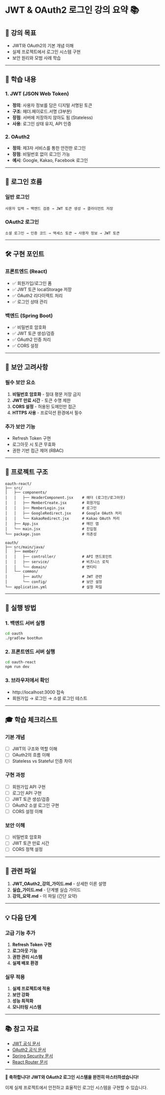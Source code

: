 # JWT & OAuth2 로그인 강의 요약 📚

## 🎯 강의 목표
- JWT와 OAuth2의 기본 개념 이해
- 실제 프로젝트에서 로그인 시스템 구현
- 보안 원리와 모범 사례 학습

---

## 📖 학습 내용

### 1. JWT (JSON Web Token)
- **정의**: 사용자 정보를 담은 디지털 서명된 토큰
- **구조**: 헤더.페이로드.서명 (3부분)
- **장점**: 서버에 저장하지 않아도 됨 (Stateless)
- **사용**: 로그인 상태 유지, API 인증

### 2. OAuth2
- **정의**: 제3자 서비스를 통한 안전한 로그인
- **장점**: 비밀번호 없이 로그인 가능
- **예시**: Google, Kakao, Facebook 로그인

---

## 🔄 로그인 흐름

### 일반 로그인
```
사용자 입력 → 백엔드 검증 → JWT 토큰 생성 → 클라이언트 저장
```

### OAuth2 로그인
```
소셜 로그인 → 인증 코드 → 액세스 토큰 → 사용자 정보 → JWT 토큰
```

---

## 🛠️ 구현 포인트

### 프론트엔드 (React)
- ✅ 회원가입/로그인 폼
- ✅ JWT 토큰 localStorage 저장
- ✅ OAuth2 리다이렉트 처리
- ✅ 로그인 상태 관리

### 백엔드 (Spring Boot)
- ✅ 비밀번호 암호화
- ✅ JWT 토큰 생성/검증
- ✅ OAuth2 인증 처리
- ✅ CORS 설정

---

## 🔐 보안 고려사항

### 필수 보안 요소
1. **비밀번호 암호화** - 절대 평문 저장 금지
2. **JWT 만료 시간** - 토큰 수명 제한
3. **CORS 설정** - 허용된 도메인만 접근
4. **HTTPS 사용** - 프로덕션 환경에서 필수

### 추가 보안 기능
- Refresh Token 구현
- 로그아웃 시 토큰 무효화
- 권한 기반 접근 제어 (RBAC)

---

## 📁 프로젝트 구조

```
oauth-react/
├── src/
│   ├── components/
│   │   ├── HeaderComponent.jsx    # 헤더 (로그인/로그아웃)
│   │   ├── MemberCreate.jsx       # 회원가입
│   │   ├── MemberLogin.jsx        # 로그인
│   │   ├── GoogleRedirect.jsx     # Google OAuth 처리
│   │   └── KakaoRedirect.jsx      # Kakao OAuth 처리
│   ├── App.jsx                    # 메인 앱
│   └── main.jsx                   # 진입점
└── package.json                   # 의존성

oauth/
├── src/main/java/
│   ├── member/
│   │   ├── controller/            # API 엔드포인트
│   │   ├── service/               # 비즈니스 로직
│   │   └── domain/                # 엔티티
│   └── common/
│       ├── auth/                  # JWT 관련
│       └── config/                # 보안 설정
└── application.yml                # 설정 파일
```

---

## 🚀 실행 방법

### 1. 백엔드 서버 실행
```bash
cd oauth
./gradlew bootRun
```

### 2. 프론트엔드 서버 실행
```bash
cd oauth-react
npm run dev
```

### 3. 브라우저에서 확인
- http://localhost:3000 접속
- 회원가입 → 로그인 → 소셜 로그인 테스트

---

## 🎓 학습 체크리스트

### 기본 개념
- [ ] JWT의 구조와 역할 이해
- [ ] OAuth2의 흐름 이해
- [ ] Stateless vs Stateful 인증 차이

### 구현 과정
- [ ] 회원가입 API 구현
- [ ] 로그인 API 구현
- [ ] JWT 토큰 생성/검증
- [ ] OAuth2 소셜 로그인 구현
- [ ] CORS 설정 이해

### 보안 이해
- [ ] 비밀번호 암호화
- [ ] JWT 토큰 만료 시간
- [ ] CORS 정책 설정

---

## 🔗 관련 파일

1. **JWT_OAuth2_강의_가이드.md** - 상세한 이론 설명
2. **실습_가이드.md** - 단계별 실습 가이드
3. **강의_요약.md** - 이 파일 (간단 요약)

---

## 💡 다음 단계

### 고급 기능 추가
1. **Refresh Token 구현**
2. **로그아웃 기능**
3. **권한 관리 시스템**
4. **실제 배포 환경**

### 실무 적용
1. **실제 프로젝트에 적용**
2. **보안 강화**
3. **성능 최적화**
4. **모니터링 시스템**

---

## 📚 참고 자료

- [JWT 공식 문서](https://jwt.io/)
- [OAuth2 공식 문서](https://oauth.net/2/)
- [Spring Security 문서](https://spring.io/projects/spring-security)
- [React Router 문서](https://reactrouter.com/)

---

**🎉 축하합니다! JWT와 OAuth2 로그인 시스템을 완전히 마스터하셨습니다!**

이제 실제 프로젝트에서 안전하고 효율적인 로그인 시스템을 구현할 수 있습니다. 